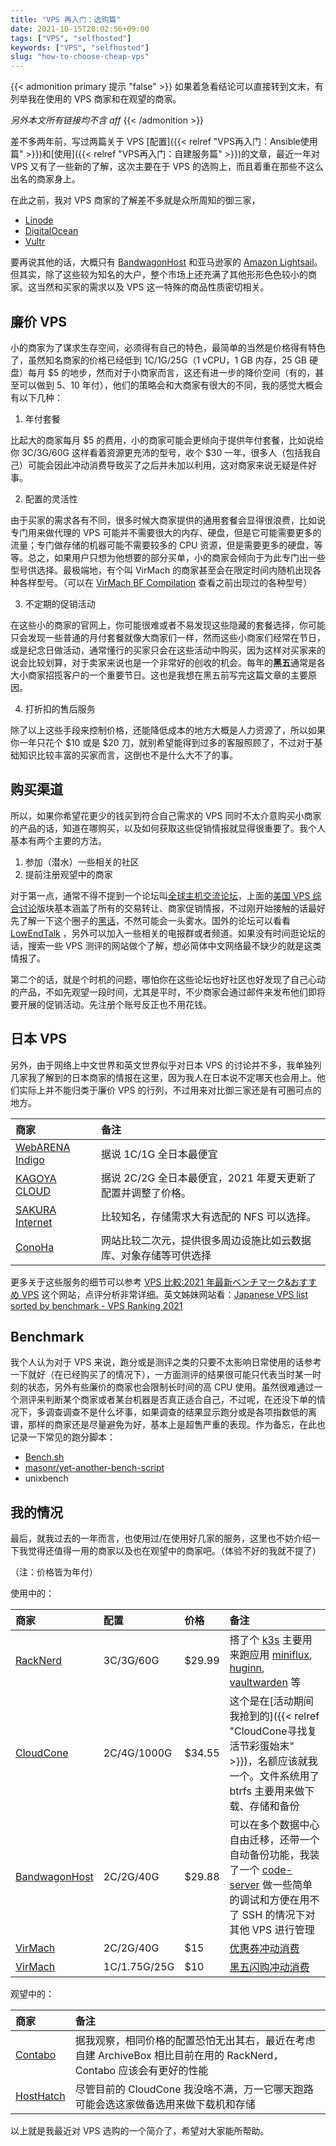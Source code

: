 ```yaml
---
title: "VPS 再入门：选购篇"
date: 2021-10-15T20:02:56+09:00
tags: ["VPS", "selfhosted"]
keywords: ["VPS", "selfhosted"]
slug: "how-to-choose-cheap-vps"
---
```


{{< admonition primary 提示 "false" >}}
如果着急看结论可以直接转到文末，有列举我在使用的 VPS 商家和在观望的商家。

_另外本文所有链接均不含 aff_
{{< /admonition >}}

差不多两年前，写过两篇关于 VPS [配置]({{< relref "VPS再入门：Ansible使用篇" >}})和[使用]({{< relref "VPS再入门：自建服务篇" >}})的文章，最近一年对 VPS 又有了一些新的了解，这次主要在于 VPS 的选购上，而且着重在那些不这么出名的商家身上。

<!--more-->

在此之前，我对 VPS 商家的了解差不多就是众所周知的御三家，

- [Linode](https://www.linode.com/)
- [DigitalOcean](https://www.digitalocean.com/)
- [Vultr](https://www.vultr.com/)

要再说其他的话，大概只有 [BandwagonHost](https://bandwagonhost.com/) 和亚马逊家的 [Amazon Lightsail](https://aws.amazon.com/lightsail/)。但其实，除了这些较为知名的大户，整个市场上还充满了其他形形色色较小的商家。这当然和买家的需求以及 VPS 这一特殊的商品性质密切相关。

## 廉价 VPS

小的商家为了谋求生存空间，必须得有自己的特色，最简单的当然是价格得有特色了，虽然知名商家的价格已经低到 1C/1G/25G（1 vCPU，1 GB 内存，25 GB 硬盘）每月 $5 的地步，然而对于小商家而言，这还有进一步的降价空间（有的，甚至可以做到 $5、$10 年付），他们的策略会和大商家有很大的不同，我的感觉大概会有以下几种：

1. 年付套餐

比起大的商家每月 $5 的费用，小的商家可能会更倾向于提供年付套餐，比如说给你 3C/3G/60G 这样看着资源更充沛的型号，收个 $30 一年，很多人（包括我自己）可能会因此冲动消费导致买了之后并未加以利用，这对商家来说无疑是件好事。

2. 配置的灵活性

由于买家的需求各有不同，很多时候大商家提供的通用套餐会显得很浪费，比如说专门用来做代理的 VPS 可能并不需要很大的内存、硬盘，但是它可能需要更多的流量；专门做存储的机器可能不需要较多的 CPU 资源，但是需要更多的硬盘，等等。总之，如果用户只想为他想要的部分买单，小的商家会倾向于为此专门出一些型号供选择。最极端地，有个叫 VirMach 的商家甚至会在限定时间内随机出现各种各样型号。（可以在 [VirMach BF Compilation](https://virmach.fat32.top/) 查看之前出现过的各种型号）

3. 不定期的促销活动

在这些小的商家的官网上，你可能很难或者不易发现这些隐藏的套餐选择，你可能只会发现一些普通的月付套餐就像大商家们一样，然而这些小商家们经常在节日，或是纪念日做活动，通常懂行的买家只会在这些活动中购买，因为这样对买家来的说会比较划算，对于卖家来说也是一个非常好的创收的机会。每年的**黑五**通常是各大小商家招揽客户的一个重要节日。这也是我想在黑五前写完这篇文章的主要原因。

4. 打折扣的售后服务

除了以上这些手段来控制价格，还能降低成本的地方大概是人力资源了，所以如果你一年只花个 $10 或是 $20 刀，就别希望能得到过多的客服照顾了，不过对于基础知识比较丰富的买家而言，这倒也不是什么大不了的事。

## 购买渠道

所以，如果你希望花更少的钱买到符合自己需求的 VPS 同时不太介意购买小商家的产品的话，知道在哪购买，以及如何获取这些促销情报就显得很重要了。我个人基本有两个主要的方法。

1. 参加（潜水）一些相关的社区
2. 提前注册观望中的商家

对于第一点，通常不得不提到一个论坛叫[全球主机交流论坛](https://hostloc.com/)，上面的[美国 VPS 综合讨论](https://hostloc.com/forum-45-1.html)版块基本涵盖了所有的交易转让、商家促销情报，不过刚开始接触的话最好先了解一下这个圈子的[黑话](https://hostloc.com/forum.php?mod=viewthread&tid=890377)，不然可能会一头雾水。国外的论坛可以看看 [LowEndTalk](https://www.lowendtalk.com/) ，另外可以加入一些相关的电报群或者频道。如果没有时间逛论坛的话，搜索一些 VPS 测评的网站做个了解，想必简体中文网络最不缺少的就是这类情报了。

第二个的话，就是个时机的问题，哪怕你在这些论坛也好社区也好发现了自己心动的产品，不如先观望一段时间，尤其是平时，不少商家会通过邮件来发布他们即将要开展的促销活动。先注册个账号反正也不用花钱。

## 日本 VPS

另外，由于网络上中文世界和英文世界似乎对日本 VPS 的讨论并不多，我单独列几家我了解到的日本商家的情报在这里，因为我人在日本说不定哪天也会用上。他们实际上并不能归类于廉价 VPS 的行列，不过用来对比御三家还是有可圈可点的地方。

| 商家                                               | 备注                                                             |
| :------------------------------------------------- | :--------------------------------------------------------------- |
| [WebARENA Indigo](https://web.arena.ne.jp/indigo/) | 据说 1C/1G 全日本最便宜                                          |
| [KAGOYA CLOUD](https://www.kagoya.jp/cloud/vps/)   | 据说 2C/2G 全日本最便宜，2021 年夏天更新了配置并调整了价格。     |
| [SAKURA Internet](https://vps.sakura.ad.jp/)       | 比较知名，存储需求大有选配的 NFS 可以选择。                      |
| [ConoHa](https://www.conoha.jp/conoha/)            | 网站比较二次元，提供很多周边设施比如云数据库、对象存储等可供选择 |

更多关于这些服务的细节可以参考 [VPS 比較:2021 年最新ベンチマーク&おすすめ VPS](https://vpshikaku.com/) 这个网站，点评分析非常详细。英文姊妹网站看：[Japanese VPS list sorted by benchmark - VPS Ranking 2021](https://vpsranking.com/en/japanese-vps-list-sorted-by-unixbench/)

## Benchmark

我个人认为对于 VPS 来说，跑分或是测评之类的只要不太影响日常使用的话参考一下就好（在已经购买了的情况下），一方面测评的结果很可能只代表当时某一时刻的状态，另外有些廉价的商家也会限制长时间的高 CPU 使用。虽然很难通过一个测评来判断某个商家或者某台机器是否真正适合自己，不过呢，在还没下单的情况下，多调查调查不是什么坏事，如果调查的结果显示跑分或是各项指数低的离谱，那样的商家还是尽量避免为好，基本上是超售严重的表现。作为备忘，在此也记录一下常见的跑分脚本：

- [Bench.sh](https://bench.sh/)
- [masonr/yet-another-bench-script](https://github.com/masonr/yet-another-bench-script)
- unixbench

## 我的情况

最后，就我过去的一年而言，也使用过/在使用好几家的服务，这里也不妨介绍一下我觉得还值得一用的商家以及也在观望中的商家吧。（体验不好的我就不提了）

（注：价格皆为年付）

使用中的：

| 商家                                        | 配置         | 价格   | 备注                                                                                                                                                                                     |
| :------------------------------------------ | :----------- | :----- | :--------------------------------------------------------------------------------------------------------------------------------------------------------------------------------------- |
| [RackNerd](https://www.racknerd.com/)       | 3C/3G/60G    | $29.99 | 搭了个 [k3s](https://k3s.io/) 主要用来跑应用 [miniflux](https://miniflux.app/), [huginn](https://github.com/huginn/huginn), [vaultwarden](https://github.com/dani-garcia/vaultwarden) 等 |
| [CloudCone](https://cloudcone.com/)         | 2C/4G/1000G  | $34.55 | 这个是在[活动期间我抢到的]({{< relref "CloudCone寻找复活节彩蛋始末" >}})，名额应该就我一个。文件系统用了 btrfs 主要用来做下载、存储和备份                                                |
| [BandwagonHost](https://bandwagonhost.com/) | 2C/2G/40G    | $29.88 | 可以在多个数据中心自由迁移，还带一个自动备份功能，我装了一个 [code-server](https://github.com/cdr/code-server) 做一些简单的调试和方便在用不了 SSH 的情况下对其他 VPS 进行管理            |
| [VirMach](https://virmach.com/)             | 2C/2G/40G    | $15    | [优惠券冲动消费](https://hostloc.com/thread-894814-1-1.html)                                                                                                                             |
| [VirMach](https://virmach.com/)             | 1C/1.75G/25G | $10    | [黑五闪购冲动消费](https://virmach.fat32.top/)                                                                                                                                           |

观望中的：

| 商家                                | 备注                                                                                                                |
| :---------------------------------- | :------------------------------------------------------------------------------------------------------------------ |
| [Contabo](https://contabo.com/en/)  | 据我观察，相同价格的配置恐怕无出其右，最近在考虑自建 ArchiveBox 相比目前在用的 RackNerd，Contabo 应该会有更好的性能 |
| [HostHatch](https://hosthatch.com/) | 尽管目前的 CloudCone 我没啥不满，万一它哪天跑路可能会选这家做备选用来做下载机和存储                                 |

以上就是我最近对 VPS 选购的一个简介了，希望对大家能所帮助。

